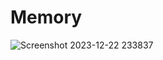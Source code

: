 # Memory

![Screenshot 2023-12-22 233837](https://github.com/Velavan-SR/nand2tetris-Part1/assets/139621147/7a67693e-25b9-4484-a81f-5ace1a536154)
